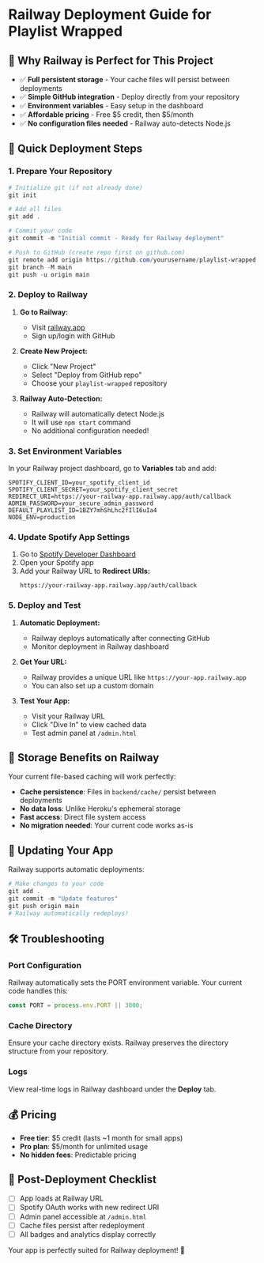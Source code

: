 # Railway Deployment Guide for Playlist Wrapped

## 🚂 Why Railway is Perfect for This Project

- ✅ **Full persistent storage** - Your cache files will persist between deployments
- ✅ **Simple GitHub integration** - Deploy directly from your repository
- ✅ **Environment variables** - Easy setup in the dashboard
- ✅ **Affordable pricing** - Free $5 credit, then $5/month
- ✅ **No configuration files needed** - Railway auto-detects Node.js

## 🚀 Quick Deployment Steps

### 1. Prepare Your Repository
```powershell
# Initialize git (if not already done)
git init

# Add all files
git add .

# Commit your code
git commit -m "Initial commit - Ready for Railway deployment"

# Push to GitHub (create repo first on github.com)
git remote add origin https://github.com/yourusername/playlist-wrapped.git
git branch -M main
git push -u origin main
```

### 2. Deploy to Railway

1. **Go to Railway:**
   - Visit [railway.app](https://railway.app)
   - Sign up/login with GitHub

2. **Create New Project:**
   - Click "New Project"
   - Select "Deploy from GitHub repo"
   - Choose your `playlist-wrapped` repository

3. **Railway Auto-Detection:**
   - Railway will automatically detect Node.js
   - It will use `npm start` command
   - No additional configuration needed!

### 3. Set Environment Variables

In your Railway project dashboard, go to **Variables** tab and add:

```
SPOTIFY_CLIENT_ID=your_spotify_client_id
SPOTIFY_CLIENT_SECRET=your_spotify_client_secret
REDIRECT_URI=https://your-railway-app.railway.app/auth/callback
ADMIN_PASSWORD=your_secure_admin_password
DEFAULT_PLAYLIST_ID=1BZY7mhShLhc2fIlI6uIa4
NODE_ENV=production
```

### 4. Update Spotify App Settings

1. Go to [Spotify Developer Dashboard](https://developer.spotify.com/dashboard)
2. Open your Spotify app
3. Add your Railway URL to **Redirect URIs:**
   ```
   https://your-railway-app.railway.app/auth/callback
   ```

### 5. Deploy and Test

1. **Automatic Deployment:**
   - Railway deploys automatically after connecting GitHub
   - Monitor deployment in Railway dashboard

2. **Get Your URL:**
   - Railway provides a unique URL like `https://your-app.railway.app`
   - You can also set up a custom domain

3. **Test Your App:**
   - Visit your Railway URL
   - Click "Dive In" to view cached data
   - Test admin panel at `/admin.html`

## 📁 Storage Benefits on Railway

Your current file-based caching will work perfectly:

- **Cache persistence**: Files in `backend/cache/` persist between deployments
- **No data loss**: Unlike Heroku's ephemeral storage
- **Fast access**: Direct file system access
- **No migration needed**: Your current code works as-is

## 🔄 Updating Your App

Railway supports automatic deployments:

```powershell
# Make changes to your code
git add .
git commit -m "Update features"
git push origin main
# Railway automatically redeploys!
```

## 🛠 Troubleshooting

### Port Configuration
Railway automatically sets the PORT environment variable. Your current code handles this:
```javascript
const PORT = process.env.PORT || 3000;
```

### Cache Directory
Ensure your cache directory exists. Railway preserves the directory structure from your repository.

### Logs
View real-time logs in Railway dashboard under the **Deploy** tab.

## 💰 Pricing

- **Free tier**: $5 credit (lasts ~1 month for small apps)
- **Pro plan**: $5/month for unlimited usage
- **No hidden fees**: Predictable pricing

## 🎯 Post-Deployment Checklist

- [ ] App loads at Railway URL
- [ ] Spotify OAuth works with new redirect URI
- [ ] Admin panel accessible at `/admin.html`
- [ ] Cache files persist after redeployment
- [ ] All badges and analytics display correctly

Your app is perfectly suited for Railway deployment! 🚀
